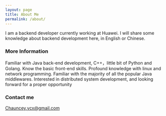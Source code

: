 ```yaml
---
layout: page
title: About Me
permalink: /about/
---
```


I am a backend developer currently working at Huawei. I will share some knowledge about backend development here, in English or Chinese. 

### More Information

Familiar with Java back-end development, C++，little bit of Python and Golang. Know the basic front-end skills. Profound knowledge with linux and network programming. Familiar with the majority of all the popular Java middlewares. Interested in distributed system development, and looking forward for a proper opportunity

### Contact me

[Chauncey.ycx@gmail.com](mailto:chauncey.ycx@gmail.com)
